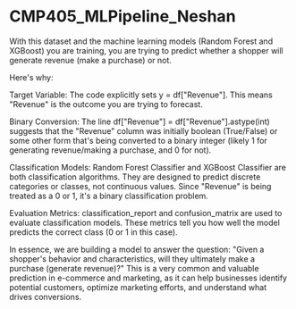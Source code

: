 # CMP405_MLPipeline_Neshan


With this dataset and the machine learning models (Random Forest and XGBoost) you are training, you are trying to predict whether a shopper will generate revenue (make a purchase) or not.

Here's why:

Target Variable: The code explicitly sets y = df["Revenue"]. This means "Revenue" is the outcome you are trying to forecast.

Binary Conversion: The line df["Revenue"] = df["Revenue"].astype(int) suggests that the "Revenue" column was initially boolean (True/False) or some other form that's being converted to a binary integer (likely 1 for generating revenue/making a purchase, and 0 for not).

Classification Models: Random Forest Classifier and XGBoost Classifier are both classification algorithms. They are designed to predict discrete categories or classes, not continuous values. Since "Revenue" is being treated as a 0 or 1, it's a binary classification problem.

Evaluation Metrics: classification_report and confusion_matrix are used to evaluate classification models. These metrics tell you how well the model predicts the correct class (0 or 1 in this case).

In essence, we are building a model to answer the question: "Given a shopper's behavior and characteristics, will they ultimately make a purchase (generate revenue)?" This is a very common and valuable prediction in e-commerce and marketing, as it can help businesses identify potential customers, optimize marketing efforts, and understand what drives conversions.
